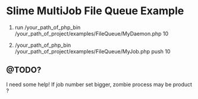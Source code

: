# Slime MultiJob File Queue Example

1. run /your_path_of_php_bin /your_path_of_project/examples/FileQueue/MyDaemon.php 10

2. /your_path_of_php_bin /your_path_of_project/examples/FileQueue/MyJob.php push 10

## @TODO?
I need some help!
If job number set bigger, zombie process may be product ?

